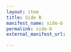 ```yaml
---
layout: item
title: Side B
manifest_name: side-b
permalink: side-b
external_manifest_url: 

---
```

<!-- Add an essay or interpretive material below this line,
using HTML or markdown.  Do not modify this file above this line -->
